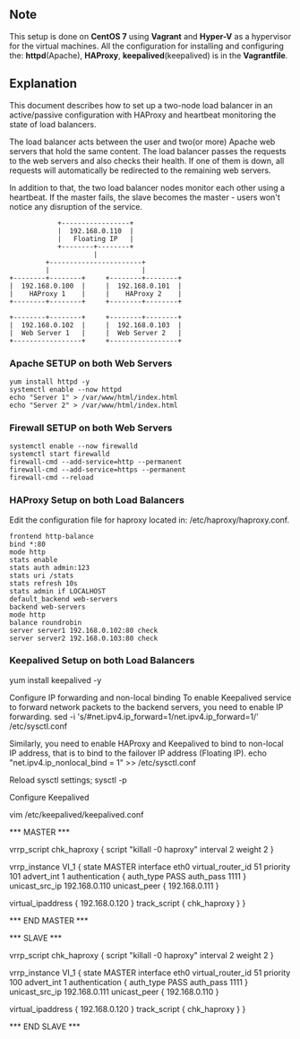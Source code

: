 ## Note ##
This setup is done on **CentOS 7** using **Vagrant** and **Hyper-V** as a hypervisor for the virtual machines. All the configuration for installing and configuring the: **httpd**(Apache), **HAProxy**, **keepalived**(keepalived) is in the **Vagrantfile**.

## Explanation ##
This document describes how to set up a two-node load balancer in an active/passive configuration 
with HAProxy and heartbeat monitoring the state of load balancers.

The load balancer acts between the user and two(or more) Apache web servers that hold the same content.
The load balancer passes the requests to the web servers and also checks their health. If one of them is down, all requests will automatically be redirected
to the remaining web servers. 

In addition to that, the two load balancer nodes monitor each other using a heartbeat. 
If the master fails, the slave becomes the master - users won't notice any disruption of the service.

	            +-----------------+
	            |  192.168.0.110  |
	            |   Floating IP   |
	            +--------+--------+
	                     |
	         +-----------------------+
	         |                       |
	+--------+--------+     +--------+--------+
	|  192.168.0.100  |     |  192.168.0.101  |
	|    HAProxy 1    |     |    HAProxy 2    | 
	+--------+--------+     +--------+--------+
	
	+--------+--------+     +--------+--------+
	|  192.168.0.102  |     |  192.168.0.103  |
	|  Web Server 1   |     |  Web Server 2   |
	+-----------------+     +-----------------+


### Apache SETUP on both Web Servers ###

	yum install httpd -y 
	systemctl enable --now httpd
	echo "Server 1" > /var/www/html/index.html
	echo "Server 2" > /var/www/html/index.html

### Firewall SETUP on both Web Servers ###

	systemctl enable --now firewalld
	systemctl start firewalld
	firewall-cmd --add-service=http --permanent
	firewall-cmd --add-service=https --permanent
	firewall-cmd --reload


### HAProxy Setup on both Load Balancers ###

Edit the configuration file for haproxy located in: /etc/haproxy/haproxy.conf.

	frontend http-balance
	bind *:80
	mode http
	stats enable
	stats auth admin:123
	stats uri /stats
	stats refresh 10s
	stats admin if LOCALHOST
	default_backend web-servers
	backend web-servers
	mode http
	balance roundrobin
	server server1 192.168.0.102:80 check
	server server2 192.168.0.103:80 check


### Keepalived Setup on both Load Balancers ###

yum install keepalived -y

Configure IP forwarding and non-local binding
To enable Keepalived service to forward network packets to the backend servers, you need to enable IP forwarding.
sed -i 's/#net.ipv4.ip_forward=1/net.ipv4.ip_forward=1/' /etc/sysctl.conf

Similarly, you need to enable HAProxy and Keepalived to bind to non-local IP address, that is to bind to the failover IP address (Floating IP).
echo "net.ipv4.ip_nonlocal_bind = 1" >> /etc/sysctl.conf

Reload sysctl settings;
sysctl -p

Configure Keepalived

vim /etc/keepalived/keepalived.conf

*** MASTER ***

vrrp_script chk_haproxy {
	script "killall -0 haproxy"
	interval 2
	weight 2
}

vrrp_instance VI_1 {
	state MASTER
	interface eth0
	virtual_router_id 51
	priority 101
	advert_int 1
	authentication {
		auth_type PASS
		auth_pass 1111
	}
	unicast_src_ip 192.168.0.110
	unicast_peer {
		192.168.0.111
}

virtual_ipaddress {
	192.168.0.120
}
track_script {
chk_haproxy
}
}

*** END MASTER ***

*** SLAVE ***

vrrp_script chk_haproxy {
	script "killall -0 haproxy"
	interval 2
	weight 2
}

vrrp_instance VI_1 {
	state MASTER
	interface eth0
	virtual_router_id 51
	priority 100
	advert_int 1
	authentication {
		auth_type PASS
		auth_pass 1111
	}
	unicast_src_ip 192.168.0.111
	unicast_peer {
		192.168.0.110
}

virtual_ipaddress {
	192.168.0.120
}
track_script {
chk_haproxy
}
}

*** END SLAVE ***












